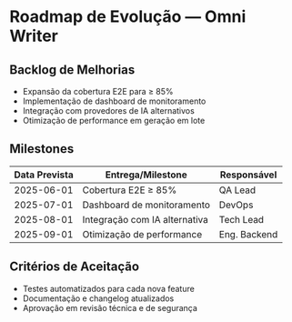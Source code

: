 # Roadmap de Evolução — Omni Writer

## Backlog de Melhorias
- Expansão da cobertura E2E para ≥ 85%
- Implementação de dashboard de monitoramento
- Integração com provedores de IA alternativos
- Otimização de performance em geração em lote

## Milestones
| Data Prevista | Entrega/Milestone                        | Responsável      |
|--------------|------------------------------------------|------------------|
| 2025-06-01   | Cobertura E2E ≥ 85%                      | QA Lead          |
| 2025-07-01   | Dashboard de monitoramento               | DevOps           |
| 2025-08-01   | Integração com IA alternativa            | Tech Lead        |
| 2025-09-01   | Otimização de performance                | Eng. Backend     |

## Critérios de Aceitação
- Testes automatizados para cada nova feature
- Documentação e changelog atualizados
- Aprovação em revisão técnica e de segurança 